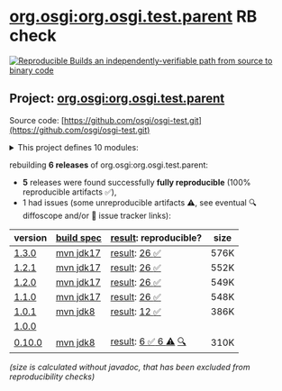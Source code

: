 [org.osgi:org.osgi.test.parent](https://central.sonatype.com/artifact/org.osgi/org.osgi.test.parent/versions) RB check
=======

[![Reproducible Builds](https://reproducible-builds.org/images/logos/rb.svg) an independently-verifiable path from source to binary code](https://reproducible-builds.org/)

## Project: [org.osgi:org.osgi.test.parent](https://central.sonatype.com/artifact/org.osgi/org.osgi.test.parent/versions)

Source code: [https://github.com/osgi/osgi-test.git](https://github.com/osgi/osgi-test.git)

<details><summary>This project defines 10 modules:</summary>

* [org.osgi:org.osgi.test.assertj.framework](https://central.sonatype.com/artifact/org.osgi/org.osgi.test.assertj.framework/1.3.0)
* [org.osgi:org.osgi.test.assertj.log](https://central.sonatype.com/artifact/org.osgi/org.osgi.test.assertj.log/1.3.0)
* [org.osgi:org.osgi.test.assertj.promise](https://central.sonatype.com/artifact/org.osgi/org.osgi.test.assertj.promise/1.3.0)
* [org.osgi:org.osgi.test.bom](https://central.sonatype.com/artifact/org.osgi/org.osgi.test.bom/1.3.0)
* [org.osgi:org.osgi.test.common](https://central.sonatype.com/artifact/org.osgi/org.osgi.test.common/1.3.0)
* [org.osgi:org.osgi.test.junit4](https://central.sonatype.com/artifact/org.osgi/org.osgi.test.junit4/1.3.0)
* [org.osgi:org.osgi.test.junit5](https://central.sonatype.com/artifact/org.osgi/org.osgi.test.junit5/1.3.0)
* [org.osgi:org.osgi.test.junit5.cm](https://central.sonatype.com/artifact/org.osgi/org.osgi.test.junit5.cm/1.3.0)
* [org.osgi:org.osgi.test.junit5.listeners.log.osgi](https://central.sonatype.com/artifact/org.osgi/org.osgi.test.junit5.listeners.log.osgi/1.3.0)
* [org.osgi:org.osgi.test.parent](https://central.sonatype.com/artifact/org.osgi/org.osgi.test.parent/1.3.0)
</details>

rebuilding **6 releases** of org.osgi:org.osgi.test.parent:
- **5** releases were found successfully **fully reproducible** (100% reproducible artifacts :white_check_mark:),
- 1 had issues (some unreproducible artifacts :warning:, see eventual :mag: diffoscope and/or :memo: issue tracker links):

| version | [build spec](/BUILDSPEC.md) | [result](https://reproducible-builds.org/docs/jvm/): reproducible? | size |
| -- | --------- | ------ | -- |
| [1.3.0](https://central.sonatype.com/artifact/org.osgi/org.osgi.test.parent/1.3.0/pom) | [mvn jdk17](osgi-test-1.3.0.buildspec) | [result](org.osgi.test.parent-1.3.0.buildinfo): [26 :white_check_mark: ](org.osgi.test.parent-1.3.0.buildcompare) | 576K |
| [1.2.1](https://central.sonatype.com/artifact/org.osgi/org.osgi.test.parent/1.2.1/pom) | [mvn jdk17](osgi-test-1.2.1.buildspec) | [result](org.osgi.test.parent-1.2.1.buildinfo): [26 :white_check_mark: ](org.osgi.test.parent-1.2.1.buildcompare) | 552K |
| [1.2.0](https://central.sonatype.com/artifact/org.osgi/org.osgi.test.parent/1.2.0/pom) | [mvn jdk17](osgi-test-1.2.0.buildspec) | [result](org.osgi.test.parent-1.2.0.buildinfo): [26 :white_check_mark: ](org.osgi.test.parent-1.2.0.buildcompare) | 549K |
| [1.1.0](https://central.sonatype.com/artifact/org.osgi/org.osgi.test.parent/1.1.0/pom) | [mvn jdk17](osgi-test-1.1.0.buildspec) | [result](org.osgi.test.parent-1.1.0.buildinfo): [26 :white_check_mark: ](org.osgi.test.parent-1.1.0.buildcompare) | 548K |
| [1.0.1](https://central.sonatype.com/artifact/org.osgi/org.osgi.test.parent/1.0.1/pom) | [mvn jdk8](osgi-test-1.0.1.buildspec) | [result](org.osgi.test.parent-1.0.1.buildinfo): [12 :white_check_mark: ](org.osgi.test.parent-1.0.1.buildcompare) | 386K |
| [1.0.0](https://central.sonatype.com/artifact/org.osgi/org.osgi.test.parent/1.0.0/pom) | | | |
| [0.10.0](https://central.sonatype.com/artifact/org.osgi/org.osgi.test.parent/0.10.0/pom) | [mvn jdk8](osgi-test-0.10.0.buildspec) | [result](org.osgi.test.parent-0.10.0.buildinfo): [6 :white_check_mark:  6 :warning:](org.osgi.test.parent-0.10.0.buildcompare) [:mag:](org.osgi.test.parent-0.10.0.diffoscope) | 310K |

<i>(size is calculated without javadoc, that has been excluded from reproducibility checks)</i>
